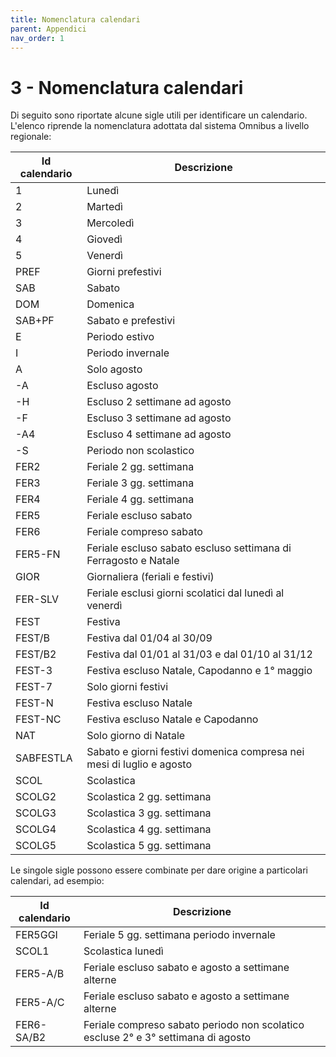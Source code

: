 ```yaml
---
title: Nomenclatura calendari
parent: Appendici
nav_order: 1
---
```


# 3 - Nomenclatura calendari

Di seguito sono riportate alcune sigle utili per identificare un calendario. L'elenco riprende la nomenclatura adottata dal sistema Omnibus a livello regionale:

| Id calendario | Descrizione                                                           |
|---------------|-----------------------------------------------------------------------|
| 1             | Lunedì                                                                |
| 2             | Martedì                                                               |
| 3             | Mercoledì                                                             |
| 4             | Giovedì                                                               |
| 5             | Venerdì                                                               |
| PREF          | Giorni prefestivi                                                     |
| SAB           | Sabato                                                                |
| DOM           | Domenica                                                              |
| SAB+PF        | Sabato e prefestivi                                                   |
| E             | Periodo estivo                                                        |
| I             | Periodo invernale                                                     |
| A             | Solo agosto                                                           |
| -A            | Escluso agosto                                                        |
| -H            | Escluso 2 settimane ad agosto                                         |
| -F            | Escluso 3 settimane ad agosto                                         |
| -A4           | Escluso 4 settimane ad agosto                                         |
| -S            | Periodo non scolastico                                                |
| FER2          | Feriale 2 gg. settimana                                               |
| FER3          | Feriale 3 gg. settimana                                               |
| FER4          | Feriale 4 gg. settimana                                               |
| FER5          | Feriale escluso sabato                                                |
| FER6          | Feriale compreso sabato                                               |
| FER5-FN       | Feriale escluso sabato escluso settimana di Ferragosto e Natale       |
| GIOR          | Giornaliera (feriali e festivi)                                       |
| FER-SLV       | Feriale esclusi giorni scolatici dal lunedì al venerdì                |
| FEST          | Festiva                                                               |
| FEST/B        | Festiva dal 01/04 al 30/09                                            |
| FEST/B2       | Festiva dal 01/01 al 31/03 e dal 01/10 al 31/12                       |
| FEST-3        | Festiva escluso Natale, Capodanno e 1° maggio                         |
| FEST-7        | Solo giorni festivi                                                   |
| FEST-N        | Festiva escluso Natale                                                |
| FEST-NC       | Festiva escluso Natale e Capodanno                                    |
| NAT           | Solo giorno di Natale                                                 |
| SABFESTLA     | Sabato e giorni festivi domenica compresa nei mesi di luglio e agosto |
| SCOL          | Scolastica                                                            |
| SCOLG2        | Scolastica 2 gg. settimana                                            |
| SCOLG3        | Scolastica 3 gg. settimana                                            |
| SCOLG4        | Scolastica 4 gg. settimana                                            |
| SCOLG5        | Scolastica 5 gg. settimana                                            |

Le singole sigle possono essere combinate per dare origine a particolari calendari, ad esempio:

| Id calendario | Descrizione                                                                       |
|---------------|-----------------------------------------------------------------------------------|
| FER5GGI       | Feriale 5 gg. settimana periodo invernale                                         |
| SCOL1         | Scolastica lunedì                                                                 |
| FER5-A/B      | Feriale escluso sabato e  agosto a settimane alterne                              |
| FER5-A/C      | Feriale escluso sabato e agosto a settimane alterne                               |
| FER6-SA/B2    | Feriale compreso sabato periodo non scolatico escluse 2° e 3° settimana di agosto |

